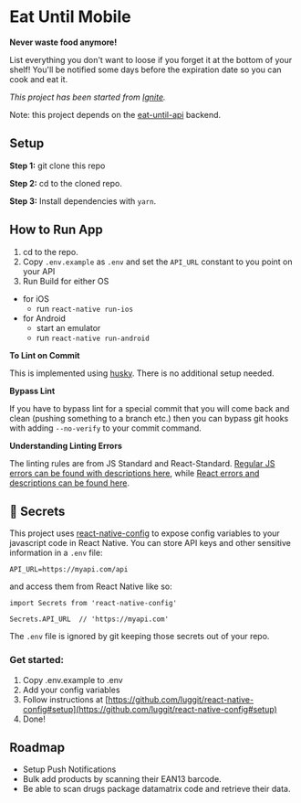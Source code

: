 #  Eat Until Mobile

**Never waste food anymore!**

List everything you don't want to loose if you forget it at the bottom of your shelf! You'll be notified some days before the expiration date so you can cook and eat it.

_This project has been started from [Ignite](https://github.com/infinitered/ignite)._

Note: this project depends on the [eat-until-api](https://github.com/piRstone/eat-until-api) backend.

## Setup

**Step 1:** git clone this repo

**Step 2:** cd to the cloned repo.

**Step 3:** Install dependencies with `yarn`.


## How to Run App

1. cd to the repo.
2. Copy `.env.example` as `.env` and set the `API_URL` constant to you point on your API
3. Run Build for either OS
  * for iOS
    * run `react-native run-ios`
  * for Android
    * start an emulator
    * run `react-native run-android`


**To Lint on Commit**

This is implemented using [husky](https://github.com/typicode/husky). There is no additional setup needed.

**Bypass Lint**

If you have to bypass lint for a special commit that you will come back and clean (pushing something to a branch etc.) then you can bypass git hooks with adding `--no-verify` to your commit command.

**Understanding Linting Errors**

The linting rules are from JS Standard and React-Standard.  [Regular JS errors can be found with descriptions here](http://eslint.org/docs/rules/), while [React errors and descriptions can be found here](https://github.com/yannickcr/eslint-plugin-react).

## :closed_lock_with_key: Secrets

This project uses [react-native-config](https://github.com/luggit/react-native-config) to expose config variables to your javascript code in React Native. You can store API keys
and other sensitive information in a `.env` file:

```
API_URL=https://myapi.com/api
```

and access them from React Native like so:

```
import Secrets from 'react-native-config'

Secrets.API_URL  // 'https://myapi.com'
```

The `.env` file is ignored by git keeping those secrets out of your repo.

### Get started:
1. Copy .env.example to .env
2. Add your config variables
3. Follow instructions at [https://github.com/luggit/react-native-config#setup](https://github.com/luggit/react-native-config#setup)
4. Done!

## Roadmap

- Setup Push Notifications
- Bulk add products by scanning their EAN13 barcode.
- Be able to scan drugs package datamatrix code and retrieve their data.
